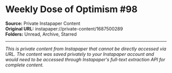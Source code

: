 # Weekly Dose of Optimism #98

**Source:** Private Instapaper Content  
**Original URL:** instapaper://private-content/1687500289  
**Folders:** Unread, Archive, Starred  

---

*This is private content from Instapaper that cannot be directly accessed via URL. The content was saved privately to your Instapaper account and would need to be accessed through Instapaper's full-text extraction API for complete content.*